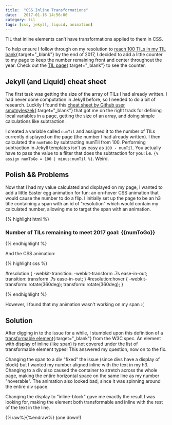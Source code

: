 ```yaml
---
title:  "CSS Inline Transformations"
date:   2017-01-16 14:56:00
category: til
tags: [css, jekyll, liquid, animation]
---
```


TIL that inline elements can’t have transformations applied to them in CSS.

To help ensure I follow through on my resolution to [reach 100 TILs in my TIL bank][til]{:target="_blank"} by the end of 2017, I decided to add a little counter to my page to keep the number remaining front and center throughout the year. Check out the [TIL page][home]{:target="_blank"} to see the counter.

## Jekyll (and Liquid) cheat sheet

The first task was getting the size of the array of TILs I had already written. I had never done computation in Jekyll before, so I needed to do a bit of research. Luckily I found this [cheat sheet by Github user smutnyleszek][cheat]{:target="_blank"} that got me on the right track for defining local variables in a page, getting the size of an array, and doing simple calculations like subtraction.

I created a variable called `numTil` and assigned it to the number of TILs currently displayed on the page (the number I had already written). I then calculated the `numToGo` by subtracting numTil from 100. Performing subtraction in Jekyll templates isn't as easy as `100 - numTil`. You actually have to pass the value to a filter that does the subtraction for you: i.e. `{% assign numToGo = 100 | minus:numTil %}`. Weird.

## Polish && Problems

Now that I had my value calculated and displayed on my page, I wanted to add a little Easter egg animation for fun: an on-hover CSS animation that would cause the number to do a flip. I initially set up the page to be an h3 title containing a span with an id of "resolution" which would contain my calculated number, allowing me to target the span with an animation.

{% highlight html %}
  <h3>
    Number of TILs remaining to meet 2017 goal: <span id="resolution"> {{numToGo}} </span>
  </h3>
{% endhighlight %}

And the CSS animation:

{% highlight css %}

#resolution {
  -webkit-transition: -webkit-transform .7s ease-in-out;
          transition:         transform .7s ease-in-out;
}
#resolution:hover {
  -webkit-transform: rotate(360deg);
          transform: rotate(360deg);
}

{% endhighlight %}

However, I found that my animation wasn't working on my span :(

## Solution

After digging in to the issue for a while, I stumbled upon this definition of a [transformable element][transformable]{:target="_blank"} from the W3C spec. An element with display of inline (like span) is not covered under the list of transformable element types! This answered my question, now on to the fix.

Changing the span to a div "fixed" the issue (since divs have a display of block) but I wanted my number aligned inline with the text in my h3. Changing to a div also caused the container to stretch across the whole page, making the entire horizontal space on the same line as my number "hoverable". The animation also looked bad, since it was spinning around the entire div space.

Changing the display to "inline-block" gave me exactly the result I was looking for, making the element both transformable and inline with the rest of the text in the line.

{%raw%}</TIL>{%endraw%} (one down!)

[cheat]: https://gist.github.com/smutnyleszek/9803727
[til]: /posts/2016-12-30-2016-recap#blogging
[home]: /til
[transformable]: https://www.w3.org/TR/css-transforms-1/#transformable-element

